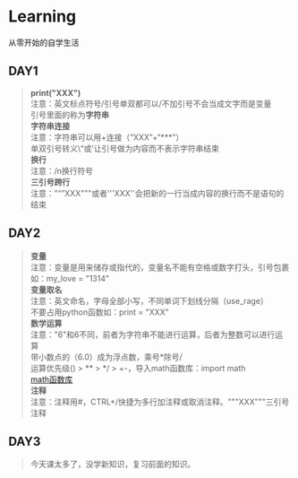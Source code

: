 # Learning
从零开始的自学生活

## DAY1
>**print("XXX")**  
>注意：英文标点符号/引号单双都可以/不加引号不会当成文字而是变量  
> 引号里面的称为**字符串**  
> **字符串连接**  
> 注意：字符串可以用+连接（“XXX”+“***”）  
> 单双引号转义\“或\'让引号做为内容而不表示字符串结束  
> **换行**  
> 注意：/n换行符号  
> **三引号跨行**  
> 注意：”“”XXX"""或者'''XXX''会把新的一行当成内容的换行而不是语句的结束
## DAY2
>**变量**  
> 注意：变量是用来储存或指代的，变量名不能有空格或数字打头，引号包裹  
> 如：my_love = "1314"  
> **变量取名**  
> 注意：英文命名，字母全部小写，不同单词下划线分隔（use_rage）  
> 不要占用python函数如：print = "XXX"  
> **数学运算**  
> 注意："6"和6不同，前者为字符串不能进行运算，后者为整数可以进行运算  
> 带小数点的（6.0）成为浮点数，乘号*除号/  
> 运算优先级() > ** > */ > +-，导入math函数库：import math  
> [math函数库](https://docs.python.org/zh-cn/3/library/math.html "math函数库")  
> **注释**  
> 注意：注释用#，CTRL+/快捷为多行加注释或取消注释。"""XXX"""三引号注释
## DAY3
>今天课太多了，没学新知识，复习前面的知识。